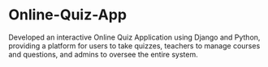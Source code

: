 # Online-Quiz-App
Developed an interactive Online Quiz Application using Django and Python, providing a platform for users to take  quizzes, teachers to manage courses and questions, and admins to oversee the entire system. 
